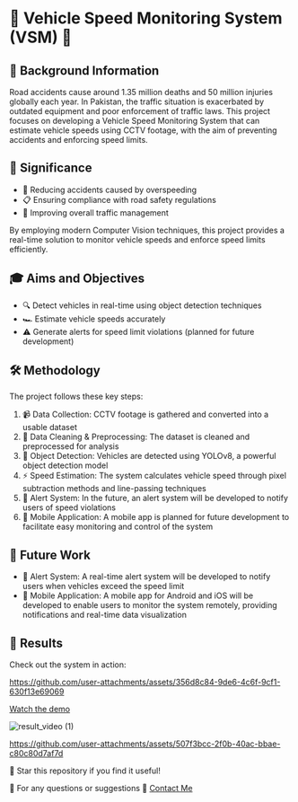 # 🚗 Vehicle Speed Monitoring System (VSM) 🚗

## 🌟 Background Information

Road accidents cause around 1.35 million deaths and 50 million injuries globally each year. In Pakistan, the traffic situation is exacerbated by outdated equipment and poor enforcement of traffic laws. This project focuses on developing a Vehicle Speed Monitoring System that can estimate vehicle speeds using CCTV footage, with the aim of preventing accidents and enforcing speed limits.

## 🎯 Significance 

- 🚦 Reducing accidents caused by overspeeding
- 📋 Ensuring compliance with road safety regulations
- 🔄 Improving overall traffic management

By employing modern Computer Vision techniques, this project provides a real-time solution to monitor vehicle speeds and enforce speed limits efficiently.

## 🎓 Aims and Objectives

- 🔍 Detect vehicles in real-time using object detection techniques
- 🏎️ Estimate vehicle speeds accurately
- ⚠️ Generate alerts for speed limit violations (planned for future development)

## 🛠️ Methodology

The project follows these key steps:

1. 📹 Data Collection: CCTV footage is gathered and converted into a usable dataset
2. 🧹 Data Cleaning & Preprocessing: The dataset is cleaned and preprocessed for analysis
3. 🚙 Object Detection: Vehicles are detected using YOLOv8, a powerful object detection model
4. ⚡ Speed Estimation: The system calculates vehicle speed through pixel subtraction methods and line-passing techniques
5. 🚨 Alert System: In the future, an alert system will be developed to notify users of speed violations
6. 📱 Mobile Application: A mobile app is planned for future development to facilitate easy monitoring and control of the system


## 🚀 Future Work

- 🚨 Alert System: A real-time alert system will be developed to notify users when vehicles exceed the speed limit
- 📱 Mobile Application: A mobile app for Android and iOS will be developed to enable users to monitor the system remotely, providing notifications and real-time data visualization

## 🎥 Results

Check out the system in action:

https://github.com/user-attachments/assets/356d8c84-9de6-4c6f-9cf1-630f13e69069

[Watch the demo](./result_video.mp4)

![result_video (1)](https://github.com/user-attachments/assets/c9e181bc-7325-4919-abca-22e9f02f1c6b)

https://github.com/user-attachments/assets/507f3bcc-2f0b-40ac-bbae-c80c80d7af7d


🌟 Star this repository if you find it useful!

📣 For any questions or suggestions 📧 [Contact Me](mailto:mahadsabih789789@gmail.com)
